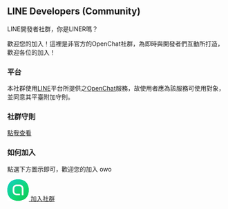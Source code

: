 ## LINE Developers (Community)

LINE開發者社群，你是LINER嗎？

歡迎您的加入！這裡是非官方的OpenChat社群，為即時與開發者們互動所打造，歡迎各位的加入！

### 平台

本社群使用[LINE](https://line.me)平台所提供之[OpenChat](http://official-blog.line.me/tw/archives/cat_1290703.html)服務，故使用者應為該服務可使用對象，並同意其平臺附加守則。

### 社群守則

[點我查看](/RULES.md)

### 如何加入

點選下方圖示即可，歡迎您的加入 owo

[![openchat](../../openchat.png) 加入社群](https://line.me/ti/g2/Fi11VhNE7XDI0MPmxxbnoA)
